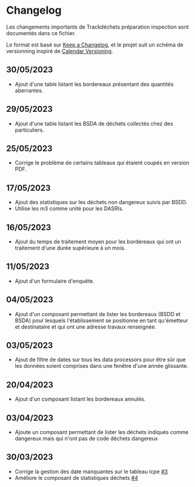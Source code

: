 # Changelog

Les changements importants de Trackdéchets préparation inspection sont documentés dans ce fichier.

Le format est basé sur [Keep a Changelog](https://keepachangelog.com/en/1.0.0/),
et le projet suit un schéma de versionning inspiré de [Calendar Versioning](https://calver.org/).
## 30/05/2023
- Ajout d'une table listant les bordereaux présentant des quantités aberrantes.
## 29/05/2023
- Ajout d'une table listant les BSDA de déchets collectés chez des particuliers.
## 25/05/2023
- Corrige le problème de certains tableaux qui étaient coupés en version PDF.

## 17/05/2023
- Ajout des statistiques sur les déchets non dangereux suivis par BSDD.
- Utilise les m3 comme unité pour les DASRIs.

## 16/05/2023
- Ajout du temps de traitement moyen pour les bordereaux qui ont un traitement d'une durée supérieure à un mois.

## 11/05/2023
- Ajout d'un formulaire d'enquête.


## 04/05/2023
- Ajout d'un composant permettant de lister les bordereaux (BSDD et BSDA) pour lesquels l'établissement se positionne en tant qu'émetteur et destinataire et qui ont une adresse travaux renseignée.


## 03/05/2023
- Ajout de filtre de dates sur tous les data processors pour être sûr que les données soient 
comprises dans une fenêtre d'une année glissante.

## 20/04/2023
- Ajout d'un composant listant les bordereaux annulés.

## 03/04/2023
- Ajoute un composant permettant de lister les déchets indiqués comme dangereux mais qui n'ont pas de code déchets dangereux

## 30/03/2023
- Corrige la gestion des date manquantes sur le tableau icpe [#3](https://github.com/MTES-MCT/trackdechets-preparation-inspection/pull/3)
- Améliore le composant de statistiques déchets [#4](https://github.com/MTES-MCT/trackdechets-preparation-inspection/pull/4)